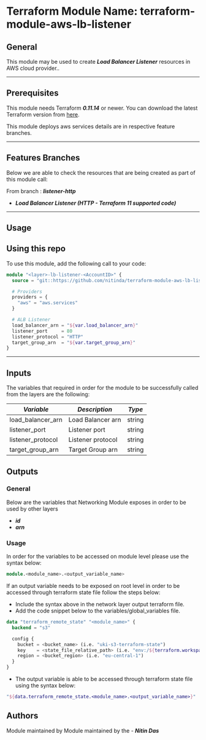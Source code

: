 # Terraform Module Name: terraform-module-aws-lb-listener


## General

This module may be used to create **_Load Balancer Listener_** resources in AWS cloud provider..

---

## Prerequisites

This module needs Terraform **_0.11.14_** or newer.
You can download the latest Terraform version from [here](https://www.terraform.io/downloads.html).

This module deploys aws services details are in respective feature branches.

---

## Features Branches

Below we are able to check the resources that are being created as part of this module call:

From branch : **_listener-http_**

- **_Load Balancer Listener (HTTP - Terraform 11 supported code)_**



---

## Usage

## Using this repo

To use this module, add the following call to your code:

```tf
module "<layer>-lb-listener-<AccountID>" {
  source = "git::https://github.com/nitinda/terraform-module-aws-lb-listener.git?ref=listener-http"

  # Providers
  providers = {
    "aws" = "aws.services"
  }

  # ALB Listener
  load_balancer_arn = "${var.load_balancer_arn}"
  listener_port     = 80
  listener_protocol = "HTTP"
  target_group_arn  = "${var.target_group_arn}"
}

```

---

## Inputs

The variables that required in order for the module to be successfully called from the layers are the following:


|         **_Variable_**          |        **_Description_**            |   **_Type_**   |
|---------------------------------|-------------------------------------|----------------|
| load_balancer_arn               | Load Balancer arn                   | string         |
| listener_port                   | Listener port                       | string         |
| listener_protocol               | Listener protocol                   | string         |
| target_group_arn                | Target Group arn                    | string         |




## Outputs

### General
Below are the variables that Networking Module exposes in order to be used by other layers


- **_id_**
- **_arn_**



### Usage
In order for the variables to be accessed on module level please use the syntax below:

```tf
module.<module_name>.<output_variable_name>
```

If an output variable needs to be exposed on root level in order to be accessed through terraform state file follow the steps below:

- Include the syntax above in the network layer output terraform file.
- Add the code snippet below to the variables/global_variables file.

```tf
data "terraform_remote_state" "<module_name>" {
  backend = "s3"

  config {
    bucket = <bucket_name> (i.e. "uki-s3-terraform-state")
    key    = <state_file_relative_path> (i.e. "env:/${terraform.workspace}/4_Networking/terraform.tfstate")
    region = <bucket_region> (i.e. "eu-central-1")
  }
}
```


- The output variable is able to be accessed through terraform state file using the syntax below:

```tf
"${data.terraform_remote_state.<module_name>.<output_variable_name>}"
```


## Authors
Module maintained by Module maintained by the - **_Nitin Das_**